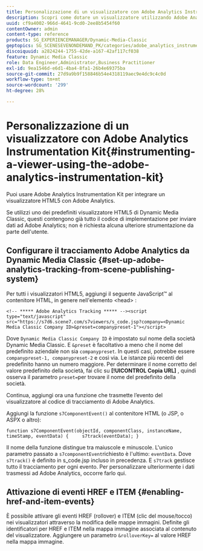 ```yaml
---
title: Personalizzazione di un visualizzatore con Adobe Analytics Instrumentation Kit
description: Scopri come dotare un visualizzatore utilizzando Adobe Analytics Instrumentation Kit.
uuid: cf9a4002-966d-4641-9cd0-2ee8b5454f60
contentOwner: admin
content-type: reference
products: SG_EXPERIENCEMANAGER/Dynamic-Media-Classic
geptopics: SG_SCENESEVENONDEMAND_PK/categories/adobe_analytics_instrumentation_kit
discoiquuid: a2824244-1755-42de-a167-42af117cf038
feature: Dynamic Media Classic
role: Data Engineer,Administrator,Business Practitioner
exl-id: 9ea1546d-e6d1-4ba4-8fa1-26b4e69375ba
source-git-commit: 27d9a9b9f158846b54e4318119aec9e4dc9c4c0d
workflow-type: tm+mt
source-wordcount: '299'
ht-degree: 28%

---
```


# Personalizzazione di un visualizzatore con Adobe Analytics Instrumentation Kit{#instrumenting-a-viewer-using-the-adobe-analytics-instrumentation-kit}

Puoi usare Adobe Analytics Instrumentation Kit per integrare un visualizzatore HTML5 con Adobe Analytics.

Se utilizzi uno dei predefiniti visualizzatore HTML5 di Dynamic Media Classic, questi contengono già tutto il codice di implementazione per inviare dati ad Adobe Analytics; non è richiesta alcuna ulteriore strumentazione da parte dell&#39;utente.

## Configurare il tracciamento Adobe Analytics da Dynamic Media Classic {#set-up-adobe-analytics-tracking-from-scene-publishing-system}

Per tutti i visualizzatori HTML5, aggiungi il seguente JavaScript™ al contenitore HTML, in genere nell&#39;elemento &lt;head> :

```as3
<!-- ***** Adobe Analytics Tracking ***** --><script type="text/javascript" src="https://s7d6.scene7.com/s7viewers/s_code.jsp?company=<Dynamic Media Classic Company ID>&preset=companypreset-1"></script>
```

Dove `Dynamic Media Classic Company ID` è impostato sul nome della società Dynamic Media Classic. E `&preset` è facoltativo a meno che il nome del predefinito aziendale non sia `companypreset`. In questi casi, potrebbe essere `companypreset-1, companypreset-2` e così via. Le istanze più recenti del predefinito hanno un numero maggiore. Per determinare il nome corretto del valore predefinito della società, fai clic su **[!UICONTROL Copia URL]** , quindi osserva il parametro `preset=`per trovare il nome del predefinito della società.

Continua, aggiungi ora una funzione che trasmette l’evento del visualizzatore al codice di tracciamento di Adobe Analytics.

Aggiungi la funzione `s7ComponentEvent()` al contenitore HTML (o JSP, o ASPX o altro):

```as3
function s7ComponentEvent(objectId, componentClass, instanceName, timeStamp, eventData) {     s7track(eventData); }
```

Il nome della funzione distingue tra maiuscole e minuscole. L&#39;unico parametro passato a `s7componentEvent`richiesto è l&#39;ultimo: `eventData`. Dove `s7track()` è definito in s_code.jsp incluso in precedenza. E `s7track` gestisce tutto il tracciamento per ogni evento. Per personalizzare ulteriormente i dati trasmessi ad Adobe Analytics, occorre farlo qui.

## Attivazione di eventi HREF e ITEM {#enabling-href-and-item-events}

È possibile attivare gli eventi HREF (rollover) e ITEM (clic del mouse/tocco) nei visualizzatori attraverso la modifica delle mappe immagini. Definite gli identificatori per HREF e ITEM nella mappa immagine associata al contenuto del visualizzatore. Aggiungere un parametro `&rolloverKey=` al valore HREF nella mappa immagine.
